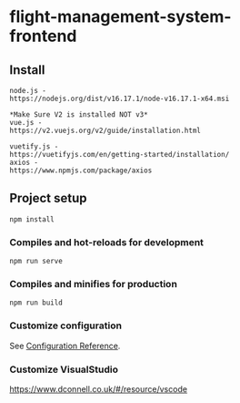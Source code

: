 # flight-management-system-frontend

## Install
```
node.js - 
https://nodejs.org/dist/v16.17.1/node-v16.17.1-x64.msi

*Make Sure V2 is installed NOT v3*
vue.js - 
https://v2.vuejs.org/v2/guide/installation.html

vuetify.js - 
https://vuetifyjs.com/en/getting-started/installation/
axios - 
https://www.npmjs.com/package/axios

```
## Project setup
```
npm install
```

### Compiles and hot-reloads for development
```
npm run serve
```

### Compiles and minifies for production
```
npm run build
```

### Customize configuration
See [Configuration Reference](https://cli.vuejs.org/config/).

### Customize VisualStudio
https://www.dconnell.co.uk/#/resource/vscode
